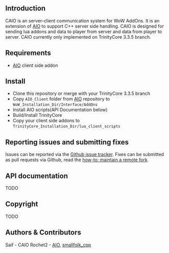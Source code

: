 ## Introduction

CAIO is an server-client communication system for WoW AddOns. It is an extension of [AIO](https://github.com/Rochet2/AIO) to support C++ server side handling.
CAIO is designed for sending lua addons and data to player from server and data from player to server.
CAIO currently only implemented on TrinityCore 3.3.5 branch.

## Requirements

+ [AIO](https://github.com/Rochet2/AIO) client side addon


## Install

+ Clone this repository or merge with your TrinityCore 3.3.5 branch
+ Copy `AIO_Client` folder from [AIO](https://github.com/Rochet2/AIO) repository to `WoW_Installation_Dir/Interface/AddOns`
+ Install AIO scripts(API Documentation below)
+ Build/Install TrinityCore
+ Copy your client side addons to `TrinityCore_Installation_Dir/lua_client_scripts`


## Reporting issues and submitting fixes

Issues can be reported via the [Github issue tracker](https://github.com/SaiFi0102/CAIO-For-Trinity/issues). Fixes can be submitted as pull requests via Github, read the [how-to: maintain a remote fork](http://www.trinitycore.org/f/topic/6037-howto-maintain-a-remote-fork-for-pull-requests-tortoisegit/).

## API documentation

TODO


## Copyright

TODO


## Authors &amp; Contributors

Saif - CAIO
Rochet2 - [AIO](https://github.com/Rochet2/AIO), [smallfolk_cpp](https://github.com/Rochet2/smallfolk_cpp)

